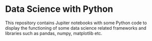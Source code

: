 # Data Science with Python

This repository contains Jupiter notebooks with some Python code to display the functioning of some data science related frameworks and libraries such as pandas, numpy, matplotlib etc.
